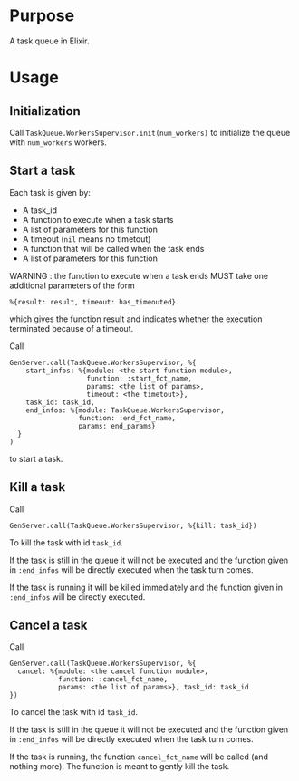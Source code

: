 # Purpose
A task queue in Elixir.

# Usage

## Initialization
Call `TaskQueue.WorkersSupervisor.init(num_workers)` to initialize the queue with
`num_workers` workers.

## Start a task
Each task is given by:
  * A task_id
  * A function to execute when a task starts
  * A list of parameters for this function
  * A timeout (`nil` means no timetout)
  * A function that will be called when the task ends
  * A list of parameters for this function

WARNING : the function to execute when a task ends MUST take one additional parameters
          of the form 
          
    %{result: result, timeout: has_timeouted}
          
which gives the function result and indicates whether the execution terminated because of a timeout.

Call
````iex
GenServer.call(TaskQueue.WorkersSupervisor, %{
    start_infos: %{module: <the start function module>,
                   function: :start_fct_name,
                   params: <the list of params>,
                   timeout: <the timetout>},
    task_id: task_id,
    end_infos: %{module: TaskQueue.WorkersSupervisor,
                 function: :end_fct_name,
                 params: end_params}
  }
)
````
to start a task.

## Kill a task
Call
````iex
GenServer.call(TaskQueue.WorkersSupervisor, %{kill: task_id})
````
To kill the task with id `task_id`.

If the task is still in the queue it will not be executed and the function
given in `:end_infos` will be directly executed when the task turn comes.

If the task is running it will be killed immediately and the function
given in `:end_infos` will be directly executed.


## Cancel a task
Call
````iex
GenServer.call(TaskQueue.WorkersSupervisor, %{
  cancel: %{module: <the cancel function module>,
            function: :cancel_fct_name,
            params: <the list of params>}, task_id: task_id
})
````
To cancel the task with id `task_id`.

If the task is still in the queue it will not be executed and the function
given in `:end_infos` will be directly executed when the task turn comes.

If the task is running, the function `cancel_fct_name` will be called
(and nothing more). The function is meant to gently kill the task.
